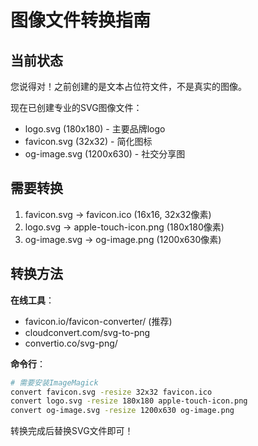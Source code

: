 # 图像文件转换指南

## 当前状态
您说得对！之前创建的是文本占位符文件，不是真实的图像。

现在已创建专业的SVG图像文件：
- logo.svg (180x180) - 主要品牌logo
- favicon.svg (32x32) - 简化图标  
- og-image.svg (1200x630) - 社交分享图

## 需要转换
1. favicon.svg → favicon.ico (16x16, 32x32像素)
2. logo.svg → apple-touch-icon.png (180x180像素)
3. og-image.svg → og-image.png (1200x630像素)

## 转换方法
**在线工具**：
- favicon.io/favicon-converter/ (推荐)
- cloudconvert.com/svg-to-png
- convertio.co/svg-png/

**命令行**：
```bash
# 需要安装ImageMagick
convert favicon.svg -resize 32x32 favicon.ico
convert logo.svg -resize 180x180 apple-touch-icon.png  
convert og-image.svg -resize 1200x630 og-image.png
```

转换完成后替换SVG文件即可！ 